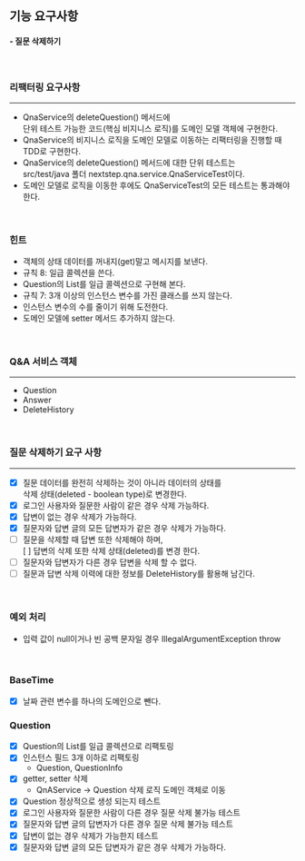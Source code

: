 ## 기능 요구사항
#### - 질문 삭제하기
<br />

### 리팩터링 요구사항
<hr />

- QnaService의 deleteQuestion() 메서드에 <br />
단위 테스트 가능한 코드(핵심 비지니스 로직)를 도메인 모델 객체에 구현한다.
- QnaService의 비지니스 로직을 도메인 모델로 이동하는 리팩터링을 진행할 때 TDD로 구현한다.
- QnaService의 deleteQuestion() 메서드에 대한 단위 테스트는 <br />
  src/test/java 폴더 nextstep.qna.service.QnaServiceTest이다. 
- 도메인 모델로 로직을 이동한 후에도 QnaServiceTest의 모든 테스트는 통과해야 한다.

<br />


### 힌트
- 객체의 상태 데이터를 꺼내지(get)말고 메시지를 보낸다.
- 규칙 8: 일급 콜렉션을 쓴다.
- Question의 List를 일급 콜렉션으로 구현해 본다.
- 규칙 7: 3개 이상의 인스턴스 변수를 가진 클래스를 쓰지 않는다.
- 인스턴스 변수의 수를 줄이기 위해 도전한다.
- 도메인 모델에 setter 메서드 추가하지 않는다.

<br />

### Q&A 서비스 객체
<hr />

- Question
- Answer
- DeleteHistory

<br />

### 질문 삭제하기 요구 사항
<hr />

- [X] 질문 데이터를 완전히 삭제하는 것이 아니라 데이터의 상태를 <br />
  삭제 상태(deleted - boolean type)로 변경한다.
- [X] 로그인 사용자와 질문한 사람이 같은 경우 삭제 가능하다.
- [X] 답변이 없는 경우 삭제가 가능하다.
- [X] 질문자와 답변 글의 모든 답변자가 같은 경우 삭제가 가능하다.
- [ ] 질문을 삭제할 때 답변 또한 삭제해야 하며, <br />
  [ ] 답변의 삭제 또한 삭제 상태(deleted)를 변경 한다.
- [ ] 질문자와 답변자가 다른 경우 답변을 삭제 할 수 없다.
- [ ] 질문과 답변 삭제 이력에 대한 정보를 DeleteHistory를 활용해 남긴다.

<br />


### 예외 처리
- 입력 값이 null이거나 빈 공백 문자일 경우 IllegalArgumentException throw

<br />


### BaseTime
- [X] 날짜 관련 변수를 하나의 도메인으로 뺀다.

### Question
- [X] Question의 List를 일급 콜렉션으로 리팩토링
- [X] 인스턴스 필드 3개 이하로 리팩토링
  - Question, QuestionInfo
- [X] getter, setter 삭제
  - QnAService -> Question 삭제 로직 도메인 객체로 이동
- [X] Question 정상적으로 생성 되는지 테스트
- [X] 로그인 사용자와 질문한 사람이 다른 경우 질문 삭제 불가능 테스트
- [X] 질문자와 답변 글의 답변자가 다른 경우 질문 삭제 불가능 테스트
- [X] 답변이 없는 경우 삭제가 가능한지 테스트
- [X] 질문자와 답변 글의 모든 답변자가 같은 경우 삭제가 가능하다.
